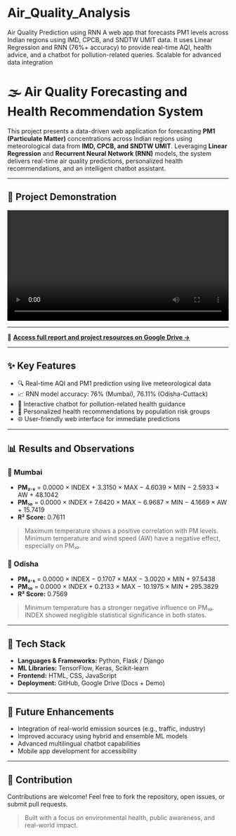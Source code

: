 # Air_Quality_Analysis
Air Quality Prediction using RNN A web app that forecasts PM1 levels across Indian regions using IMD, CPCB, and SNDTW UMIT data. It uses Linear Regression and RNN (76%+ accuracy) to provide real-time AQI, health advice, and a chatbot for pollution-related queries. Scalable for advanced data integration

# 🌫️ Air Quality Forecasting and Health Recommendation System

This project presents a data-driven web application for forecasting **PM1 (Particulate Matter)** concentrations across Indian regions using meteorological data from **IMD, CPCB, and SNDTW UMIT**. Leveraging **Linear Regression** and **Recurrent Neural Network (RNN)** models, the system delivers real-time air quality predictions, personalized health recommendations, and an intelligent chatbot assistant.

---

## 🎥 Project Demonstration

<video width="100%" controls>
  <source src="https://github.com/IqraMiyaji/Air_Quality_Analysis/blob/main/prototype_aqi.mp4?raw=true" type="video/mp4">
  Your browser does not support the video tag.
</video>

---

📎 **[Access full report and project resources on Google Drive →](https://drive.google.com/drive/folders/1NvrZ3rHPXfbF43-JT4elk-dBGKWYRu_q)**

---

## ✨ Key Features

- 🔍 Real-time AQI and PM1 prediction using live meteorological data
- 📈 RNN model accuracy: 76% (Mumbai), 76.11% (Odisha-Cuttack)
- 💬 Interactive chatbot for pollution-related health guidance
- 🧠 Personalized health recommendations by population risk groups
- 🌐 User-friendly web interface for immediate predictions

---

## 📊 Results and Observations

### 📍 Mumbai

- **PM₂.₅** = 0.0000 × INDEX + 3.3150 × MAX − 4.6039 × MIN − 2.5933 × AW + 48.1042  
- **PM₁₀** = 0.0000 × INDEX + 7.6420 × MAX − 6.9687 × MIN − 4.1669 × AW + 15.7419  
- **R² Score:** 0.7611

> Maximum temperature shows a positive correlation with PM levels. Minimum temperature and wind speed (AW) have a negative effect, especially on PM₁₀.

### 📍 Odisha

- **PM₂.₅** = 0.0000 × INDEX − 0.1707 × MAX − 3.0020 × MIN + 97.5438  
- **PM₁₀** = 0.0000 × INDEX + 0.2133 × MAX − 10.1975 × MIN + 295.3829  
- **R² Score:** 0.7569

> Minimum temperature has a stronger negative influence on PM₁₀. INDEX showed negligible statistical significance in both states.

---

## 🧰 Tech Stack

- **Languages & Frameworks:** Python, Flask / Django
- **ML Libraries:** TensorFlow, Keras, Scikit-learn
- **Frontend:** HTML, CSS, JavaScript
- **Deployment:** GitHub, Google Drive (Docs + Demo)

---

## 🔭 Future Enhancements

- Integration of real-world emission sources (e.g., traffic, industry)
- Improved accuracy using hybrid and ensemble ML models
- Advanced multilingual chatbot capabilities
- Mobile app development for accessibility

---

## 🤝 Contribution

Contributions are welcome! Feel free to fork the repository, open issues, or submit pull requests.

> Built with a focus on environmental health, public awareness, and real-world impact.
